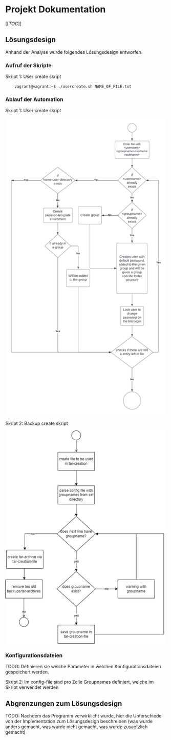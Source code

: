 # Projekt Dokumentation

[[_TOC_]]

## Lösungsdesign
Anhand der Analyse wurde folgendes Lösungsdesign entworfen.

### Aufruf der Skripte

Skript 1: User create skript

        vagrant@vagrant:~$ ./usercreate.sh NAME_OF_FILE.txt

### Ablauf der Automation

Skript 1: User create skript

![image](img/skript1_ad.png)

Skript 2: Backup create skript

![image](img/skript2_ad.png)

### Konfigurationsdateien

TODO: Definieren sie welche Parameter in welchen Konfigurationsdateien gespeichert werden.

Skript 2: Im config-file sind pro Zeile Groupnames definiert, welche im Skript verwendet werden

## Abgrenzungen zum Lösungsdesign

TODO: Nachdem das Programm verwirklicht wurde, hier die Unterschiede von der Implementation zum Lösungsdesign beschreiben (was wurde anders gemacht, was wurde nicht gemacht, was wurde zusaetzlich gemacht)
